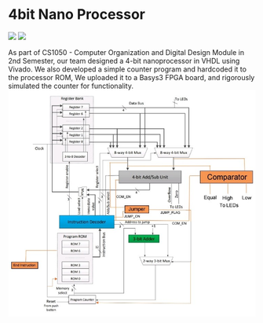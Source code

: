 # 4bit Nano Processor
<a href="https://www.vivado.com/"><img src="https://img.shields.io/badge/Vivado-F7DF1E?style=flat&logoColor=white"/></a>
<a href="https://en.wikipedia.org/wiki/VHDL"><img src="https://img.shields.io/badge/VHDL-007ACC?style=flat&logoColor=white"/></a>

As part of CS1050 - Computer Organization and Digital Design Module in 2nd Semester, our team designed a 4-bit nanoprocessor in VHDL using Vivado. We also developed a simple counter program and hardcoded it to the processor ROM, We uploaded it to a Basys3 FPGA board, and rigorously simulated the counter for functionality.
<img src="https://github.com/AkinduID/Nano-Processor-Final/blob/main/WhatsApp%20Image%202025-08-13%20at%2009.20.49_95d33655.jpg">
